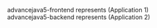 <div>
<p text-align="left">
advancejava5-frontend represents (Application 1) </br>
advancejava5-backend represents (Application 2)
</p>
</div>
